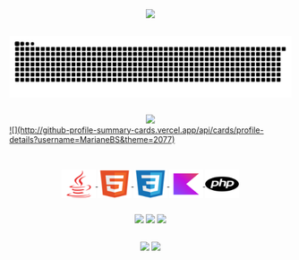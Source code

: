 <div align="center">
<img src="https://readme-typing-svg.herokuapp.com/?lines=Hello%20World!;I%20am%20Mariane%20Souza;I%20am%2018%20years%20old;I%20study%20System%20Development;Welcome%20to%20my%20GitHub&font=Pacifico&center=true&width=650&height=120&color=1fe0bf&vCenter=true&size=45%22">
</div>

##

<img align="center" src="https://raw.githubusercontent.com/plexpt/plexpt/snake/github-snake.svg">

##

<div align="center">
  <a href="https://github.com/MarianeBS">
  <img height="250em" src="https://github-readme-stats.vercel.app/api/top-langs/?username=MarianeBS&layout=compact&langs_count=7&theme=dracula"/>
</div>
![](http://github-profile-summary-cards.vercel.app/api/cards/profile-details?username=MarianeBS&theme=2077)

##

<div align="center" style="display: inline_block"><br>
  <img align="center" alt="Java" height="50" width="60" src="https://raw.githubusercontent.com/devicons/devicon/master/icons/java/java-plain.svg">
  <img align="center" alt="HTML" height="50" width="60" src="https://raw.githubusercontent.com/devicons/devicon/master/icons/html5/html5-original.svg">
  <img align="center" alt="CSS" height="50" width="60" src="https://raw.githubusercontent.com/devicons/devicon/master/icons/css3/css3-original.svg">
  <img align="center" alt="Kotlin" height="50" width="60" src="https://raw.githubusercontent.com/devicons/devicon/master/icons/kotlin/kotlin-original.svg">
  <img align="center" alt="PHP" height="50" width="60" src="https://raw.githubusercontent.com/devicons/devicon/master/icons/php/php-plain.svg">
</div>
  
##
  
<div align="center"> 
  <a href="https://discordapp.com/users/Mah_Soul#6475" target="_blank"><img src="https://img.shields.io/badge/Discord-7289DA?style=for-the-badge&logo=discord&logoColor=white&link=https://discordapp.com/users/Mah_Soul#6475" target="_blank"></a> 
  <a href = "mailto:mariane.souza030405@gmail.com"><img src="https://img.shields.io/badge/-Gmail-%23333?style=for-the-badge&logo=gmail&logoColor=white" target="_blank"></a>
  <a href="https://www.linkedin.com/in/marianesouza05" target="_blank"><img src="https://img.shields.io/badge/-LinkedIn-%230077B5?style=for-the-badge&logo=linkedin&logoColor=white" target="_blank"></a> 
</div>

##

<div align="center">
<img src="https://readme-typing-svg.herokuapp.com/?lines=Today%20is%20the%20first%20day;Of%20the%20rest%20of%20your%20life&font=Pacifico&center=true&width=650&height=120&color=E01F40&vCenter=true&size=45%22">
<img src="https://readme-typing-svg.herokuapp.com/?lines=Of%20the%20rest%20of%20your%20life;Today%20is%20the%20first%20day&font=Pacifico&center=true&width=650&height=120&color=E01F40&vCenter=true&size=45%22">
</div>

